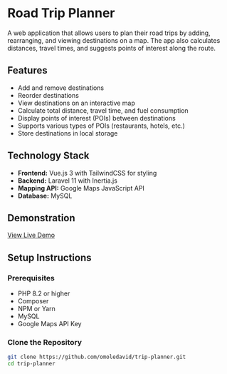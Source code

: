 # Road Trip Planner

A web application that allows users to plan their road trips by adding, rearranging, and viewing destinations on a map. The app also calculates distances, travel times, and suggests points of interest along the route.

## Features

- Add and remove destinations
- Reorder destinations
- View destinations on an interactive map
- Calculate total distance, travel time, and fuel consumption
- Display points of interest (POIs) between destinations
- Supports various types of POIs (restaurants, hotels, etc.)
- Store destinations in local storage

## Technology Stack

- **Frontend:** Vue.js 3 with TailwindCSS for styling
- **Backend:** Laravel 11 with Inertia.js
- **Mapping API:** Google Maps JavaScript API
- **Database:** MySQL


## Demonstration
<a href="http://trip-planner.designsamples.online/" >View Live Demo</a>

## Setup Instructions

### Prerequisites

- PHP 8.2 or higher
- Composer
- NPM or Yarn
- MySQL
- Google Maps API Key

### Clone the Repository

```bash
git clone https://github.com/omoledavid/trip-planner.git
cd trip-planner
